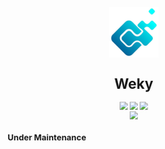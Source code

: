 <p align="center">
    <img width="100px" style="margin-bottom:-6px" src="./assets//logo.png" />
</p>
<h1 align="center">Weky</h1>
<p align="center">
   <a href="https://www.npmjs.com/package/@m3rcena/weky"><img src="https://img.shields.io/npm/v/%40m3rcena%2Fweky?style=plastic" /></a>
   <a href="https://m3rcena.gitbook.io/docs/"><img src="https://img.shields.io/badge/Documentation-Yes-amiajokegreen.svg?style=plastic" /></a>
   <a href="https://github.com/M3rcena/m3rcena-weky/blob/main/LICENSE"><img src="https://img.shields.io/npm/l/%40m3rcena%2Fweky?style=plastic" /></a>
   <br>
   <a href="https://www.npmjs.com/package/@m3rcena/weky"><img src="https://nodei.co/npm/@m3rcena/weky.png?downloadRank=true&downloads=true&downloadRank=true&stars=true" /></a>
</p>

### Under Maintenance